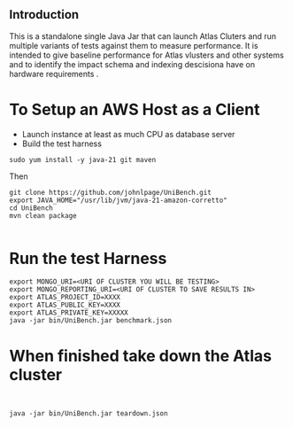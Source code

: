 #        

## Introduction

This is a standalone single Java Jar that can launch Atlas Cluters and run
multiple variants of tests against them to
measure performance. It is intended to give baseline performance for Atlas
vlusters and other systems and to identify
the impact schema and indexing descisiona have on hardware requirements
.

# To Setup an AWS Host as a Client

* Launch instance at least as much CPU as database server
* Build the test harness

```
sudo yum install -y java-21 git maven
```

Then

```
git clone https://github.com/johnlpage/UniBench.git
export JAVA_HOME="/usr/lib/jvm/java-21-amazon-corretto"
cd UniBench
mvn clean package


```

# Run the test Harness

```shell
export MONGO_URI=<URI OF CLUSTER YOU WILL BE TESTING>
export MONGO_REPORTING_URI=<URI OF CLUSTER TO SAVE RESULTS IN>
export ATLAS_PROJECT_ID=XXXX
export ATLAS_PUBLIC_KEY=XXXX
export ATLAS_PRIVATE_KEY=XXXXX
java -jar bin/UniBench.jar benchmark.json
```

# When finished take down the Atlas cluster

```shell


java -jar bin/UniBench.jar teardown.json
```
